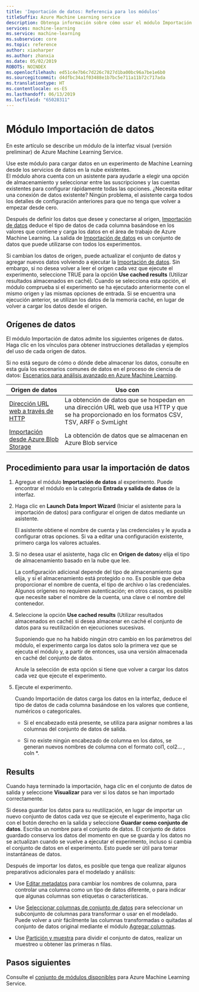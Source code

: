 ```yaml
---
title: 'Importación de datos: Referencia para los módulos'
titleSuffix: Azure Machine Learning service
description: Obtenga información sobre cómo usar el módulo Importación de datos en Azure Machine Learning Service para cargar datos en un experimento de Machine Learning desde servicios de datos en la nube existentes.
services: machine-learning
ms.service: machine-learning
ms.subservice: core
ms.topic: reference
author: xiaoharper
ms.author: zhanxia
ms.date: 05/02/2019
ROBOTS: NOINDEX
ms.openlocfilehash: ed51c4e7b6c7d226c7827d1ba00bc96a7be1e6b0
ms.sourcegitcommit: d4dfbc34a1f03488e1b7bc5e711a11b72c717ada
ms.translationtype: HT
ms.contentlocale: es-ES
ms.lasthandoff: 06/13/2019
ms.locfileid: "65028311"
---
```

# <a name="import-data-module"></a>Módulo Importación de datos

En este artículo se describe un módulo de la interfaz visual (versión preliminar) de Azure Machine Learning Service.

Use este módulo para cargar datos en un experimento de Machine Learning desde los servicios de datos en la nube existentes.  
El módulo ahora cuenta con un asistente para ayudarle a elegir una opción de almacenamiento y seleccionar entre las suscripciones y las cuentas existentes para configurar rápidamente todas las opciones. ¿Necesita editar una conexión de datos existente? Ningún problema, el asistente carga todos los detalles de configuración anteriores para que no tenga que volver a empezar desde cero. 
  
Después de definir los datos que desee y conectarse al origen, [Importación de datos](./import-data.md) deduce el tipo de datos de cada columna basándose en los valores que contiene y carga los datos en el área de trabajo de Azure Machine Learning. La salida de [Importación de datos](./import-data.md) es un conjunto de datos que puede utilizarse con todos los experimentos.

  
Si cambian los datos de origen, puede actualizar el conjunto de datos y agregar nuevos datos volviendo a ejecutar la [Importación de datos](./import-data.md). Sin embargo, si no desea volver a leer el origen cada vez que ejecute el experimento, seleccione TRUE para la opción **Use cached results** (Utilizar resultados almacenados en caché). Cuando se selecciona esta opción, el módulo comprueba si el experimento se ha ejecutado anteriormente con el mismo origen y las mismas opciones de entrada. Si se encuentra una ejecución anterior, se utilizan los datos de la memoria caché, en lugar de volver a cargar los datos desde el origen.
 

## <a name="data-sources"></a>Orígenes de datos

El módulo Importación de datos admite los siguientes orígenes de datos. Haga clic en los vínculos para obtener instrucciones detalladas y ejemplos del uso de cada origen de datos. 
 
Si no está seguro de cómo o dónde debe almacenar los datos, consulte en esta guía los escenarios comunes de datos en el proceso de ciencia de datos:  [Escenarios para análisis avanzado en Azure Machine Learning](https://docs.microsoft.com/azure/machine-learning/machine-learning-data-science-plan-sample-scenarios). 


|Origen de datos| Uso con|
|-----------|-----------|  
|[Dirección URL web a través de HTTP](./import-from-web-url-via-http.md)|La obtención de datos que se hospedan en una dirección URL web que usa HTTP y que se ha proporcionado en los formatos CSV, TSV, ARFF o SvmLight|  
|[Importación desde Azure Blob Storage](./import-from-azure-blob-storage.md) |La obtención de datos que se almacenan en Azure Blob service|  

## <a name="how-to-use-import-data"></a>Procedimiento para usar la importación de datos
 
1. Agregue el módulo **Importación de datos** al experimento. Puede encontrar el módulo en la categoría **Entrada y salida de datos** de la interfaz.

2. Haga clic en **Launch Data Import Wizard** (Iniciar el asistente para la importación de datos) para configurar el origen de datos mediante un asistente.

    El asistente obtiene el nombre de cuenta y las credenciales y le ayuda a configurar otras opciones. Si va a editar una configuración existente, primero carga los valores actuales.

3. Si no desea usar el asistente, haga clic en **Origen de datos**y elija el tipo de almacenamiento basado en la nube que lee. 

    La configuración adicional depende del tipo de almacenamiento que elija, y si el almacenamiento está protegido o no. Es posible que deba proporcionar el nombre de cuenta, el tipo de archivo o las credenciales. Algunos orígenes no requieren autenticación; en otros casos, es posible que necesite saber el nombre de la cuenta, una clave o el nombre del contenedor.

4. Seleccione la opción **Use cached results** (Utilizar resultados almacenados en caché) si desea almacenar en caché el conjunto de datos para su reutilización en ejecuciones sucesivas.

    Suponiendo que no ha habido ningún otro cambio en los parámetros del módulo, el experimento carga los datos solo la primera vez que se ejecuta el módulo y, a partir de entonces, usa una versión almacenada en caché del conjunto de datos.

    Anule la selección de esta opción si tiene que volver a cargar los datos cada vez que ejecute el experimento.

5. Ejecute el experimento.

    Cuando Importación de datos carga los datos en la interfaz, deduce el tipo de datos de cada columna basándose en los valores que contiene, numéricos o categoricales.

    - Si el encabezado está presente, se utiliza para asignar nombres a las columnas del conjunto de datos de salida.

    - Si no existe ningún encabezado de columna en los datos, se generan nuevos nombres de columna con el formato col1, col2... , coln *.

## <a name="results"></a>Results

Cuando haya terminado la importación, haga clic en el conjunto de datos de salida y seleccione **Visualizar** para ver si los datos se han importado correctamente.

Si desea guardar los datos para su reutilización, en lugar de importar un nuevo conjunto de datos cada vez que se ejecute el experimento, haga clic con el botón derecho en la salida y seleccione **Guardar como conjunto de datos**. Escriba un nombre para el conjunto de datos. El conjunto de datos guardado conserva los datos del momento en que se guarda y los datos no se actualizan cuando se vuelve a ejecutar el experimento, incluso si cambia el conjunto de datos en el experimento. Esto puede ser útil para tomar instantáneas de datos.

Después de importar los datos, es posible que tenga que realizar algunos preparativos adicionales para el modelado y análisis:


- Use [Editar metadatos](./edit-metadata.md) para cambiar los nombres de columna, para controlar una columna como un tipo de datos diferente, o para indicar que algunas columnas son etiquetas o características.

- Use [Seleccionar columnas de conjunto de datos](./select-columns-in-dataset.md) para seleccionar un subconjunto de columnas para transformar o usar en el modelado. Puede volver a unir fácilmente las columnas transformadas o quitadas al conjunto de datos original mediante el módulo [Agregar columnas](./add-columns.md).  

- Use [Partición y muestra](./partition-and-sample.md) para dividir el conjunto de datos, realizar un muestreo u obtener las primeras n filas.

## <a name="next-steps"></a>Pasos siguientes

Consulte el [conjunto de módulos disponibles](module-reference.md) para Azure Machine Learning Service. 